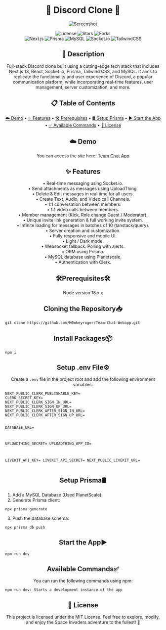 <h1 align="center">👾 Discord Clone 👾 </h1>

<p align="center"><img src="--" alt="Screenshot"></p>

<p align="center">
  <img src="https://img.shields.io/github/license/M0nkeyroger/Space-InvadersJS" alt="License">
  <img src="https://img.shields.io/github/stars/M0nkeyroger/Space-InvadersJS" alt="Stars">
  <img src="https://img.shields.io/github/forks/M0nkeyroger/Space-InvadersJS" alt="Forks"> <br>
  <img alt="Next.js" src="https://img.shields.io/badge/next.js-000000?style=for-the-badge&logo=nextdotjs&logoColor=white">
  <img alt="Prisma" src="https://img.shields.io/badge/Prisma-3982CE?style=for-the-badge&logo=Prisma&logoColor=white">
  <img alt="MySQL" src="https://img.shields.io/badge/mysql-%2300f.svg?style=for-the-badge&logo=mysql&logoColor=white">
  <img alt="Socket.io" src="https://img.shields.io/badge/Socket.io-black?style=for-the-badge&logo=socket.io&badgeColor=010101">
  <img alt="TailwindCSS" src="https://img.shields.io/badge/tailwindcss-%2338B2AC.svg?style=for-the-badge&logo=tailwind-css&logoColor=white">
</div>

</p>

<h2 align="center">👾 Description</h2>

<p align="center">Full-stack Discord clone built using a cutting-edge tech stack that includes Next.js 13, React, Socket.io, Prisma, Tailwind CSS, and MySQL. It aims to replicate the functionality and user experience of Discord, a popular communication platform, while incorporating real-time features, user management, server customization, and more.</p>

<h2 align="center">📋 Table of Contents</h2>

<p align="center">
  <a href="#demo">☁️ Demo</a> •
  <a href="#features">✨ Features</a> •
  <a href="#installation">🛠️ Prerequisites</a> •
  <a href="#how-to-play">🛢️ Setup Prisma</a> •
  <a href="#controls">▶️ Start the App</a> •
  <a href="#gameplay">✅ Available Commands</a> •
  <a href="#license">📄 License</a>
</p>

<h2 align="center">☁️ Demo</h2>

<p align="center">You can access the site here: <a href="https://team-chat-webapp-production.up.railway.app/">Team Chat App</a></p>

<h2 align="center">✨ Features</h2>

<p align="center">
  • Real-time messaging using Socket.io.<br>
  • Send attachments as messages using UploadThing.<br>
  • Delete & Edit messages in real time for all users.<br>
  • Create Text, Audio, and Video call Channels.<br>
  • 1:1 conversation between members.<br>
  • 1:1 video calls between members.<br>
  • Member management (Kick, Role change Guest / Moderator).<br>
  • Unique invite link generation & full working invite system.<br>
  • Infinite loading for messages in batches of 10 (tanstack/query).<br>
  • Server creation and customization.<br>
  • Fully responsive and mobile UI.<br>
  • Light / Dark mode.<br>
  • Websocket fallback: Polling with alerts.<br>
  • ORM using Prisma.<br>
  • MySQL database using Planetscale.<br>
  • Authentication with Clerk.<br>
  
</p>

<h2 align="center">🛠️Prerequisites🛠️</h2>
<p align="center">Node version 18.x.x</p>

<h2 align="center">Cloning the Repository📥</h2>
<pre><code>git clone https://github.com/M0nkeyroger/Team-Chat-Webapp.git</code></pre>

<h2 align="center">Install Packages📦</h2>
<pre><code>npm i</code></pre>

<h2 align="center">Setup .env File⚙️</h2>
<p align="center">Create a <code>.env</code> file in the project root and add the following environment variables:</p>
<pre><code>NEXT_PUBLIC_CLERK_PUBLISHABLE_KEY=
CLERK_SECRET_KEY=
NEXT_PUBLIC_CLERK_SIGN_IN_URL=
NEXT_PUBLIC_CLERK_SIGN_UP_URL=
NEXT_PUBLIC_CLERK_AFTER_SIGN_IN_URL=
NEXT_PUBLIC_CLERK_AFTER_SIGN_UP_URL=

DATABASE_URL=

UPLOADTHING_SECRET=
UPLOADTHING_APP_ID=

LIVEKIT_API_KEY=
LIVEKIT_API_SECRET=
NEXT_PUBLIC_LIVEKIT_URL=
</code></pre>

<h2 align="center">Setup Prisma🛢️</h2>
<ol>
  <li>Add a MySQL Database (Used PlanetScale).</li>
  <li>Generate Prisma client:</li>
</ol>
<pre><code>npx prisma generate</code></pre>
<ol start="3">
  <li>Push the database schema:</li>
</ol>
<pre><code>npx prisma db push</code></pre>

<h2 align="center">Start the App▶️</h2>
<pre><code>npm run dev</code></pre>

<h2 align="center">Available Commands✅</h2>
<p align="center">You can run the following commands using npm:</p>
<pre><code>npm run dev: Starts a development instance of the app</code></pre>

<h2 align="center">📄 License</h2>

<p align="center">This project is licensed under the MIT License. Feel free to explore, modify, and enjoy the Space Invaders adventure to the fullest! 🌠</p>

